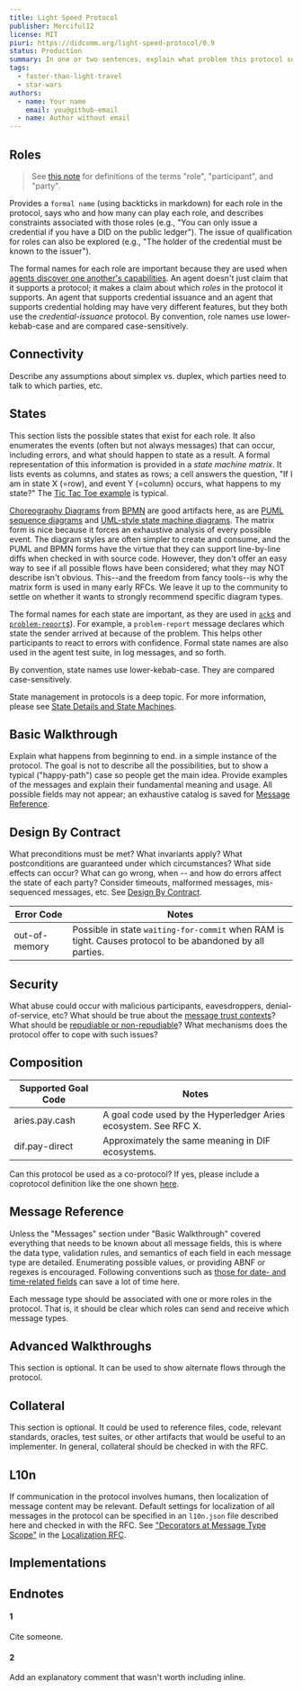 ```yaml
---
title: Light Speed Protocol
publisher: Merciful12
license: MIT
piuri: https://didcomm.org/light-speed-protocol/0.9
status: Production
summary: In one or two sentences, explain what problem this protocol solve, how it works, and other key characteristics.
tags:
  - faster-than-light-travel
  - star-wars
authors:
  - name: Your name
    email: you@github-email
  - name: Author without email
---
```


## Roles

> See [this note](https://github.com/hyperledger/aries-rfcs/tree/master/concepts/0003-protocols/roles-participants-etc.md) for definitions of the terms "role", "participant", and "party".

Provides a `formal name` (using backticks in markdown) for each role in the protocol, says who and how many can play each role, and describes constraints associated with those roles (e.g., "You can only issue a credential if you have a DID on the public ledger"). The issue of qualification for roles can also be explored (e.g., "The holder of the credential must be known to the issuer").

The formal names for each role are important because they are used when [agents discover one another's capabilities](https://github.com/hyperledger/aries-rfcs/tree/master/features/0031-discover-features). An agent doesn't just claim that it supports a protocol; it makes a claim about which _roles_ in the protocol it supports. An agent that supports credential issuance and an agent that supports credential holding may have very different features, but they both use the _credential-issuance_ protocol. By convention, role names use lower-kebab-case and are compared case-sensitively.

## Connectivity

Describe any assumptions about simplex vs. duplex, which parties need to talk to which parties, etc.

## States

This section lists the possible states that exist for each role. It also enumerates the events (often but not always messages) that can occur, including errors, and what should happen to state as a result. A formal representation of this information is provided in a _state machine matrix_. It lists events as columns, and states as rows; a cell answers the question, "If I am in state X (=row), and event Y (=column) occurs, what happens to my state?" The [Tic Tac Toe example](https://github.com/hyperledger/aries-rfcs/blob/master/concepts/0003-protocols/tictactoe/README.md#states) is typical.

[Choreography Diagrams](https://www.visual-paradigm.com/guide/bpmn/bpmn-orchestration-vs-choreography-vs-collaboration/#bpmn-choreography) from [BPMN](http://www.bpmn.org/) are good artifacts here, as are [PUML sequence diagrams](http://plantuml.com/sequence-diagram) and [UML-style state machine diagrams](http://agilemodeling.com/artifacts/stateMachineDiagram.htm). The matrix form is nice because it forces an exhaustive analysis of every possible event. The diagram styles are often simpler to create and consume, and the PUML and BPMN forms have the virtue that they can support line-by-line diffs when checked in with source code. However, they don't offer an easy way to see if all possible flows have been considered; what they may NOT describe isn't obvious. This--and the freedom from fancy tools--is why the matrix form is used in many early RFCs. We leave it up to the community to settle on whether it wants to strongly recommend specific diagram types.

The formal names for each state are important, as they are used in [`ack`s](https://github.com/hyperledger/aries-rfcs/tree/master/features/0015-acks) and [`problem-report`s](https://github.com/hyperledger/aries-rfcs/tree/master/features/0035-report-problem)). For example, a `problem-report` message declares which state the sender arrived at because of the problem. This helps other participants to react to errors with confidence. Formal state names are also used in the agent test suite, in log messages, and so forth.

By convention, state names use lower-kebab-case. They are compared case-sensitively.

State management in protocols is a deep topic. For more information, please see [State Details and State Machines](https://github.com/hyperledger/aries-rfcs/blob/master/concepts/0003-protocols/state-details.md).

## Basic Walkthrough

Explain what happens from beginning to end. in a simple instance of the protocol. The goal is not to describe all the possibilities, but to show a typical ("happy-path") case so people get the main idea. Provide examples of the messages and explain their fundamental meaning and usage. All possible fields may not appear; an exhaustive catalog is saved for [Message Reference](#message-reference).

## Design By Contract

What preconditions must be met? What invariants apply? What postconditions are guaranteed under which circumstances? What side effects can occur? What can go wrong, when -- and how do errors affect the state of each party? Consider timeouts, malformed messages, mis-sequenced messages, etc. See [Design By Contract](https://en.wikipedia.org/wiki/Design_by_contract).

| Error Code    | Notes                                                                                                     |
| ------------- | --------------------------------------------------------------------------------------------------------- |
| out-of-memory | Possible in state `waiting-for-commit` when RAM is tight. Causes protocol to be abandoned by all parties. |

## Security

What abuse could occur with malicious participants, eavesdroppers, denial-of-service, etc? What should be true about the [message trust contexts](https://github.com/hyperledger/aries-rfcs/blob/master/concepts/0029-message-trust-contexts/README.md)? What should be [repudiable or non-repudiable](https://github.com/hyperledger/aries-rfcs/blob/master/concepts/0049-repudiation/README.md)? What mechanisms does the protocol offer to cope with such issues?

## Composition

| Supported Goal Code | Notes                                                           |
| ------------------- | --------------------------------------------------------------- |
| aries.pay.cash      | A goal code used by the Hyperledger Aries ecosystem. See RFC X. |
| dif.pay-direct      | Approximately the same meaning in DIF ecosystems.               |

Can this protocol be used as a co-protocol? If yes, please include a coprotocol definition like the one shown [here](https://github.com/hyperledger/aries-rfcs/blob/master/concepts/0478-coprotocols/README.md#example).

## Message Reference

Unless the "Messages" section under "Basic Walkthrough" covered everything that needs to be known about all message fields, this is where the data type, validation rules, and semantics of each field in each message type are detailed. Enumerating possible values, or providing ABNF or regexes is encouraged. Following conventions such as [those for date- and time-related fields](https://github.com/hyperledger/aries-rfcs/tree/master/concepts/0074-didcomm-best-practices#date-time-conventions) can save a lot of time here.

Each message type should be associated with one or more roles in the protocol. That is, it should be clear which roles can send and receive which message types.

## Advanced Walkthroughs

This section is optional. It can be used to show alternate flows through
the protocol.

## Collateral

This section is optional. It could be used to reference files, code,
relevant standards, oracles, test suites, or other artifacts that would
be useful to an implementer. In general, collateral should be checked in
with the RFC.

## L10n

If communication in the protocol involves humans, then localization of
message content may be relevant. Default settings for localization of
all messages in the protocol can be specified in an `l10n.json` file
described here and checked in with the RFC. See ["Decorators at Message
Type Scope"](https://github.com/hyperledger/aries-rfcs/tree/master/concepts/0011-decorators#decorator-scope)
in the [Localization RFC](https://github.com/hyperledger/aries-rfcs/tree/master/features/0043-l10n).

## Implementations

## Endnotes

#### 1

Cite someone.

#### 2

Add an explanatory comment that wasn't worth including inline.
